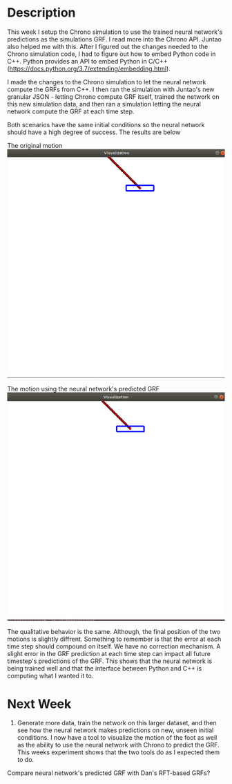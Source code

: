 # Description
This week I setup the Chrono simulation to use the trained neural network's predictions as the simulations GRF. I read more into the Chrono API. Juntao also helped me with this. After I figured out the changes needed to the Chrono simulation code, I had to figure out how to embed Python code in C++. Python provides an API to embed Python in C/C++ (https://docs.python.org/3.7/extending/embedding.html).

I made the changes to the Chrono simulation to let the neural network compute the GRFs from C++. I then ran the simulation with Juntao's new granular JSON - letting Chrono compute GRF itself, trained the network on this new simulation data, and then ran a simulation letting the neural network compute the GRF at each time step.

Both scenarios have the same initial conditions so the neural network should have a high degree of success. The results are below     

The original motion
![alt text](https://github.com/PeterJochem/Chrono_Simulations/blob/master/originalMotion.png "Chrono Computing GRF")

The motion using the neural network's predicted GRF
![alt text](https://github.com/PeterJochem/Chrono_Simulations/blob/master/nn_pred_GRF_Motion.png "Neural Network Computing GRF")

The qualitative behavior is the same. Although, the final position of the two motions is slightly diffrent. Something to remember is that the error at each time step should compound on itself. We have no correction mechanism. A slight error in the GRF prediction at each time step can impact all future timestep's predictions of the GRF. This shows that the neural network is being trained well and that the interface between Python and C++ is computing what I wanted it to. 


# Next Week
1) Generate more data, train the network on this larger dataset, and then see how the neural network makes predictions on new, unseen initial conditions. I now have a tool to visualize the motion of the foot as well as the ability to use the neural network with Chrono to predict the GRF. This weeks experiment shows that the two tools do as I expected them to do. 

Compare neural network's predicted GRF with Dan's RFT-based GRFs?

